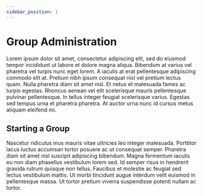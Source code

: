```yaml
---
sidebar_position: 1
---
```


# Group Administration

Lorem ipsum dolor sit amet, consectetur adipiscing elit, sed do eiusmod tempor incididunt ut labore et dolore magna aliqua. Bibendum at varius vel pharetra vel turpis nunc eget lorem. A iaculis at erat pellentesque adipiscing commodo elit at. Pretium nibh ipsum consequat nisl vel pretium lectus quam. Nulla pharetra diam sit amet nisl. Et netus et malesuada fames ac turpis egestas. Rhoncus aenean vel elit scelerisque mauris pellentesque pulvinar pellentesque. In tellus integer feugiat scelerisque varius. Egestas sed tempus urna et pharetra pharetra. At auctor urna nunc id cursus metus aliquam eleifend mi.

## Starting a Group

Nascetur ridiculus mus mauris vitae ultricies leo integer malesuada. Porttitor lacus luctus accumsan tortor posuere ac ut consequat semper. Pharetra diam sit amet nisl suscipit adipiscing bibendum. Magna fermentum iaculis eu non diam phasellus vestibulum lorem sed. Id semper risus in hendrerit gravida rutrum quisque non tellus. Faucibus et molestie ac feugiat sed lectus vestibulum mattis. Ut morbi tincidunt augue interdum velit euismod in pellentesque massa. Ut tortor pretium viverra suspendisse potenti nullam ac tortor.
